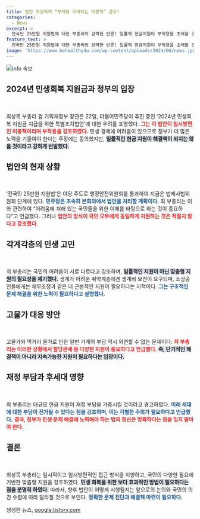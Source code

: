 ```yaml
---
title: 법안 최상목의 “부작용 우려되는 미봉책” 경고!
categories:
  - News
excerpt: >
  전국민 25만원 지원법에 대한 부총리의 강력한 반론! 일률적 현금지원이 부작용을 초래할 것이라는 경고와 함께, 더 효과적인 맞춤형 지원 방안의 필요성이 제기되었습니다. 클릭하여 더 자세한 내용을 확인하세요!
feature_text: >
  전국민 25만원 지원법에 대한 부총리의 강력한 반론! 일률적 현금지원이 부작용을 초래할 것이라는 경고와 함께, 더 효과적인 맞춤형 지원 방안의 필요성이 제기되었습니다. 클릭하여 더 자세한 내용을 확인하세요!
image: 'https://www.behealthy4u.com/wp-content/uploads/2024/06/news.jpg'
---
```


<p><img src="https://www.behealthy4u.com/wp-content/uploads/2024/06/news.jpg" alt="info 속보" /></p>

<h2 data-ke-size="size26">2024년 민생회복 지원금과 정부의 입장</h2>

<p data-ke-size="size16">&nbsp;</p>

<p>최상목 부총리 겸 기획재정부 장관은 22일, 더불어민주당이 추진 중인 ‘2024년 민생회복 지원금 지급을 위한 특별조치법안’에 대한 우려를 표명했다. <b><span style="color: #ee2323;">그는 이 법안이 임시방편인 미봉책이라며 부작용을 강조하였다.</span></b> 민생 경제에 어려움이 있으므로 정부가 더 많은 노력을 기울여야 한다는 주장에는 동의했지만, <b><span style="background-color: #21538527;">일률적인 현금 지원이 해결책이 되지는 않을 것이라고 강하게 반발했다.</span></b> </p>

<h2 data-ke-size="size26">법안의 현재 상황</h2>

<p data-ke-size="size16">&nbsp;</p>

<p>‘전국민 25만원 지원법’은 야당 주도로 행정안전위원회를 통과하여 지금은 법제사법위원회 단계에 있다. <b><span style="color: #1a5490;">민주당은 조속히 본회의에서 법안을 처리할 계획이다.</span></b> 최 부총리는 이와 관련하여 “어려움에 처해 있는 국민들을 위한 이해를 바탕으로 하는 것이 중요하다”고 언급했다. 그러나 <b><span style="color: #ee2323;">법안의 방식이 국민 모두에게 동일하게 지원하는 것은 적절치 않다고 강조했다.</span></b></p>

<h2 data-ke-size="size26">각계각층의 민생 고민</h2>

<p data-ke-size="size16">&nbsp;</p>

<p>최 부총리는 국민의 어려움이 서로 다르다고 강조하며, <b><span style="background-color: #21538527;">일률적인 지원이 아닌 맞춤형 지원의 필요성을 제기했다.</span></b> 생계가 어려운 취약계층에겐 생계비 보전이 요구되며, 소상공인들에게는 채무조정과 같은 더 근본적인 지원이 필요하다는 지적이다. <b><span style="color: #1a5490;">그는 구조적인 문제 해결을 위한 노력이 필요하다고 설명했다.</span></b></p>

<h2 data-ke-size="size26">고물가 대응 방안</h2>

<p data-ke-size="size16">&nbsp;</p>

<p>고물가와 먹거리 물가로 인한 일반 가계의 부담 역시 외면할 수 없는 문제이다. <b><span style="color: #ee2323;">최 부총리는 이러한 상황에서 할당관세 등 다양한 지원이 중요하다고 언급했다.</span></b> <b><span style="background-color: #21538527;">즉, 단기적인 해결책이 아니라 지속가능한 지원이 필요하다는 입장이다.</span></b> </p>

<h2 data-ke-size="size26">재정 부담과 후세대 영향</h2>

<p data-ke-size="size16">&nbsp;</p>

<p>최 부총리는 대규모 현금 지원이 재정 부담을 가중시킬 것이라고 경고하였다. <b><span style="color: #1a5490;">미래 세대에 대한 부담이 전가될 수 있다는 점을 강조하며, 이는 각별한 주의가 필요하다고 언급했다.</span></b> <b><span style="color: #ee2323;">결국, 정부가 민생 문제 해결에 노력해야 하는 법의 정신은 명확하다는 점을 잊지 말아야 한다.</span></b> </p>

<h2 data-ke-size="size26">결론</h2>

<p data-ke-size="size16">&nbsp;</p>

<p>최상목 부총리는 일시적이고 임시방편적인 접근 방식을 지양하고, 국민의 다양한 필요에 기반한 맞춤형 지원을 강조하였다. <b><span style="background-color: #21538527;">민생 회복을 위한 보다 효과적인 방법이 필요하다는 점을 분명히 하였다.</span></b> 따라서, 향후 법안이 어떻게 시행될지는 앞으로의 논의와 국민의 의견 수렴에 따라 달라질 것으로 보인다. <b><span style="color: #1a5490;">정확한 문제 진단과 해결책 마련이 필요하다.</span></b></p>
생생한 뉴스, <a href="https://qoogle.tistory.com" rel="dofollow">qoogle.tistory.com</a>


